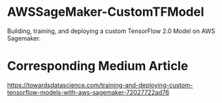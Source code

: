 # AWSSageMaker-CustomTFModel
Building, training, and deploying a custom TensorFlow 2.0 Model on AWS Sagemaker.

# Corresponding Medium Article
https://towardsdatascience.com/training-and-deploying-custom-tensorflow-models-with-aws-sagemaker-72027722ad76
